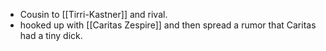 - Cousin to [[Tirri-Kastner]] and rival.
- hooked up with [[Caritas Zespire]] and then spread a rumor that Caritas had a tiny dick.